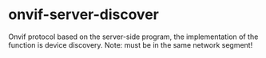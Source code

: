 # onvif-server-discover
Onvif protocol based on the server-side program, the implementation of the function is device discovery. Note: must be in the same network segment!
